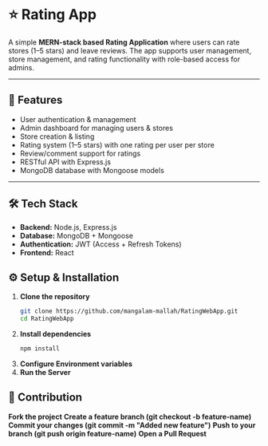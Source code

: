 # ⭐ Rating App

A simple **MERN-stack based Rating Application** where users can rate stores (1–5 stars) and leave reviews. The app supports user management, store management, and rating functionality with role-based access for admins.

---

## 🚀 Features
- User authentication & management
- Admin dashboard for managing users & stores
- Store creation & listing
- Rating system (1–5 stars) with one rating per user per store
- Review/comment support for ratings
- RESTful API with Express.js
- MongoDB database with Mongoose models

---

## 🛠 Tech Stack
- **Backend:** Node.js, Express.js  
- **Database:** MongoDB + Mongoose  
- **Authentication:** JWT (Access + Refresh Tokens)  
- **Frontend:** React 

## ⚙️ Setup & Installation
1. **Clone the repository**
   ```sh
   git clone https://github.com/mangalam-mallah/RatingWebApp.git
   cd RatingWebApp
2. **Install dependencies**
   ```sh
   npm install
3. **Configure Environment variables**
4. **Run the Server**

## 🤝 Contribution
**Fork the project**
**Create a feature branch (git checkout -b feature-name)**
**Commit your changes (git commit -m "Added new feature")**
**Push to your branch (git push origin feature-name)**
**Open a Pull Request**
